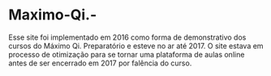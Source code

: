 # Maximo-Qi.-
Esse site foi implementado em 2016 como forma de demonstrativo dos cursos  do Máximo Qi. Preparatório e esteve no ar até 2017.
O site estava em processo de otimização para se tornar  uma  plataforma de aulas online antes de ser encerrado em 2017 por falência do curso. 

